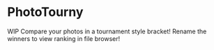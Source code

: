 # PhotoTourny
WIP
Compare your photos in a tournament style bracket!  Rename the winners to view ranking in file browser!
